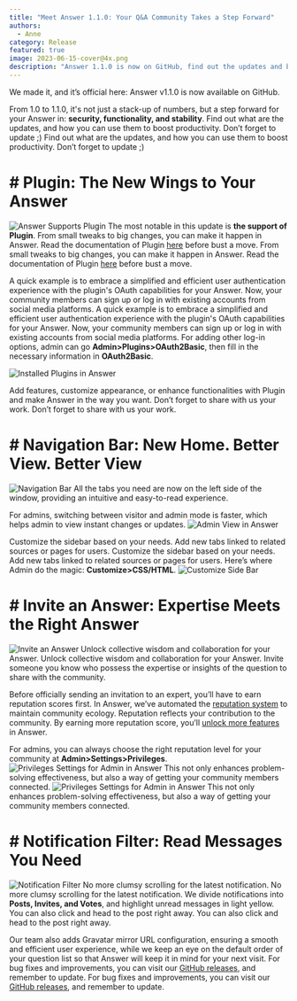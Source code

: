 ```yaml
---
title: "Meet Answer 1.1.0: Your Q&A Community Takes a Step Forward"
authors:
  - Anne
category: Release
featured: true
image: 2023-06-15-cover@4x.png
description: "Answer 1.1.0 is now on GitHub, find out the updates and boost productivity with it."
---
```


We made it, and it’s official here: Answer v1.1.0 is now available on GitHub.

From 1.0 to 1.1.0, it's not just a stack-up of numbers, but a step forward for your Answer in: **security, functionality, and stability**. Find out what are the updates, and how you can use them to boost productivity. Don’t forget to update ;) Find out what are the updates, and how you can use them to boost productivity. Don’t forget to update ;)

# # Plugin: The New Wings to Your Answer

![Answer Supports Plugin](1.1.0release1.png) The most notable in this update is **the support of Plugin**. From small tweaks to big changes, you can make it happen in Answer. Read the documentation of Plugin [here](https://answer.dev/docs/plugins) before bust a move. From small tweaks to big changes, you can make it happen in Answer. Read the documentation of Plugin [here](https://answer.apache.org/docs/plugins) before bust a move.

A quick example is to embrace a simplified and efficient user authentication experience with the plugin's OAuth capabilities for your Answer. Now, your community members can sign up or log in with existing accounts from social media platforms. A quick example is to embrace a simplified and efficient user authentication experience with the plugin's OAuth capabilities for your Answer. Now, your community members can sign up or log in with existing accounts from social media platforms. For adding other log-in options, admin can go **Admin\>Plugins\>OAuth2Basic**, then fill in the necessary information in **OAuth2Basic**.

![Installed Plugins in Answer](1.1.0release2.png)

Add features, customize appearance, or enhance functionalities with Plugin and make Answer in the way you want. Don’t forget to share with us your work. Don’t forget to share with us your work.

# # Navigation Bar: New Home. Better View. Better View

![Navigation Bar](1.1.0release3.png) All the tabs you need are now on the left side of the window, providing an intuitive and easy-to-read experience.

For admins, switching between visitor and admin mode is faster, which helps admin to view instant changes or updates. ![Admin View in Answer](1.1.0release4.gif)

Customize the sidebar based on your needs. Add new tabs linked to related sources or pages for users. Customize the sidebar based on your needs. Add new tabs linked to related sources or pages for users. Here’s where Admin do the magic: **Customize\>CSS/HTML**. ![Customize Side Bar](1.1.0release5.png)

# # Invite an Answer: Expertise Meets the Right Answer

![Invite an Answer](1.1.0release6.png) Unlock collective wisdom and collaboration for your Answer. Unlock collective wisdom and collaboration for your Answer. Invite someone you know who possess the expertise or insights of the question to share with the community.

Before officially sending an invitation to an expert, you’ll have to earn reputation scores first. In Answer, we’ve automated the [reputation system](https://answer.apache.org/docs/recipes/contents/reputation/) to maintain community ecology. Reputation reflects your contribution to the community. By earning more reputation score, you’ll [unlock more features](https://answer.apache.org/docs/recipes/contents/permission) in Answer.

For admins, you can always choose the right reputation level for your community at **Admin\>Settings\>Privileges**. ![Privileges Settings for Admin in Answer](1.1.0release7.png) This not only enhances problem-solving effectiveness, but also a way of getting your community members connected. ![Privileges Settings for Admin in Answer](1.1.0release7.png) This not only enhances problem-solving effectiveness, but also a way of getting your community members connected.

# # Notification Filter: Read Messages You Need

![Notification Filter](1.1.0release8.png) No more clumsy scrolling for the latest notification. No more clumsy scrolling for the latest notification. We divide notifications into **Posts, Invites, and Votes**, and highlight unread messages in light yellow. You can also click and head to the post right away. You can also click and head to the post right away.

Our team also adds Gravatar mirror URL configuration, ensuring a smooth and efficient user experience, while we keep an eye on the default order of your question list so that Answer will keep it in mind for your next visit. For bug fixes and improvements, you can visit our [GitHub releases](https://github.com/apache/incubator-answer/releases?page=1), and remember to update. For bug fixes and improvements, you can visit our [GitHub releases](https://github.com/apache/incubator-answer/releases?page=1), and remember to update.
